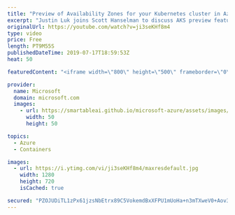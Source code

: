 ```yaml
---
title: "Preview of Availability Zones for your Kubernetes cluster in Azure | Azure Friday"
excerpt: "Justin Luk joins Scott Hanselman to discuss AKS preview features and enabling new functionality like Virtual Machine Scale Set node pools and Availability Zones. Availability Zones (AZ) is a high availability offering from Azure that protects applications and data from datacenter failures. By using AZ"
originalUrl: https://youtube.com/watch?v=ji3seKHf8m4
type: video
price: Free
length: PT9M55S
publishedDateTime: 2019-07-17T18:59:53Z
heat: 50

featuredContent: "<iframe width=\"800\" height=\"500\" frameborder=\"0\" src=\"https://www.youtube.com/embed/ji3seKHf8m4\" allow=\"accelerometer; autoplay; encrypted-media; gyroscope; picture-in-picture\" allowfullscreen></iframe>"

provider:
  name: Microsoft
  domain: microsoft.com
  images:
    - url: https://smartableai.github.io/microsoft-azure/assets/images/organizations/microsoft.com-50x50.jpg
      width: 50
      height: 50

topics:
  - Azure
  - Containers

images:
  - url: https://i.ytimg.com/vi/ji3seKHf8m4/maxresdefault.jpg
    width: 1280
    height: 720
    isCached: true

secured: "PZOJUDiTL1zPx61jzsNbEtrx89C5VokemdBxXFPU1mUoHa+n3mTXweV0+Aov3BD5xUTWl1vjF5RRa2NS8CJ+0OMdcisxLhp71+W3r5IyMhX23K0MALyJa7sMhR37Fa74v5/5ytSusOWTb11/M3z8H1Scsg9pGjvb3SGOHUjHCXPmWZRQveoaBRgjGxnE0yfWTE5j0ZaFFOHAQuusvFyyp2gE/T7Uynzb6IlzjFwAtyYT1ai466RaISFQxRtblg7LSGwBrngA4HIUPrBwDOX0CUwVbz8VKStg1ItNJjTZoKjpJfnmP45U6MxnsX2xMzTfWT+XSOP9YsW4YSbSA75WHtE/VMbKufwWYwGV1Q264Gd01Sg1Tj5QutO1GYz/qCvhIaSTbbF++2coQB+mlBmZ8cA5amoSCHHg7s7tTHwXa+E=;WGkHeHj4367TDUOKgN1vxA=="
---
```


